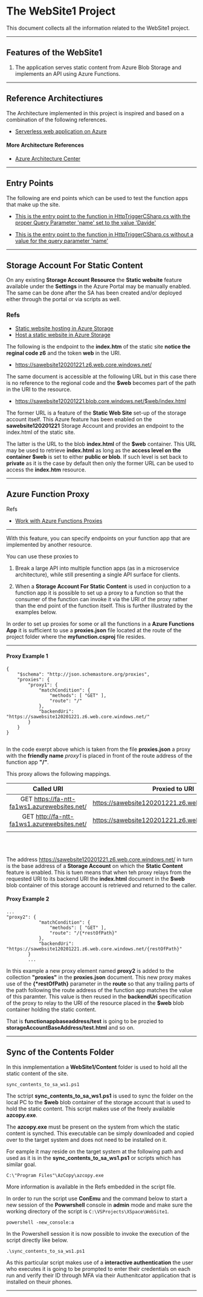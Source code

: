 
# The WebSite1 Project

This document collects all the information related to the WebSite1 project.

---

## Features of the WebSite1

1. The application serves static content from Azure Blob Storage and implements an API using Azure Functions. 

---

## Reference Architectiures



The Architecture implemented in this project is inspired and based on a combination of the following references. 

- [Serverless web application on Azure](https://docs.microsoft.com/en-us/azure/architecture/reference-architectures/serverless/web-app) 

#### More Architecture References

- [Azure Architecture Center](https://docs.microsoft.com/en-us/azure/architecture/)

---

## Entry Points

The following are end points which can be used to test the function apps that make up the site.

- [This is the entry point to the function in HttpTriggerCSharp.cs with the proper Query Parameter 'name' set to the value 'Davide'](https://fa-ntt-fa1ws1.azurewebsites.net/api/HttpTriggerCSharp?code=nBvNmPFahTU3G4FVaOxQFaaF0tN1JmXmGntanewm8fHB18crdoln8A==&name=Davide)

- [This is the entry point to the function in HttpTriggerCSharp.cs without a value for the query parameter 'name'](https://fa-ntt-fa1ws1.azurewebsites.net/api/HttpTriggerCSharp?code=nBvNmPFahTU3G4FVaOxQFaaF0tN1JmXmGntanewm8fHB18crdoln8A==)

---
## Storage Account For Static Content

On any existing **Storage Account Resource** the **Static website** feature available under the **Settings** in the Azure Portal may be manually enabled. The same can be done after the SA has been created and/or deployed either through the portal or via scripts as well.

### Refs

- [Static website hosting in Azure Storage](https://docs.microsoft.com/en-us/azure/storage/blobs/storage-blob-static-website)  
- [Host a static website in Azure Storage](https://docs.microsoft.com/en-us/azure/storage/blobs/storage-blob-static-website-how-to?tabs=azure-portal#portal-find-url)

The following is the endpoint to the **index.htm** of the static site **notice the reginal code z6** and the token **web** in the URI.

- https://sawebsite120201221.z6.web.core.windows.net/

The same document is accessible at the following URL but in this case there is no reference to the regional code and the **$web** becomes part of the path in the URI to the resource.

- https://sawebsite120201221.blob.core.windows.net/$web/index.html

The former URL is a feature of the **Static Web Site** set-up of the storage account itself. This Azure feature has been enabled on the **sawebsite120201221** Storage Account and provides an endpoint to the index.html of the static site.

The latter is the URL to the blob **index.html** of the **$web** container. This URL may be used to retrieve **index.html** as long as the **access level on the container $web** is set to either **public or blob**. If such level is set back to **private** as it is the case by default then only the former URL can be used to access the **index.htm** resource. 

---

## Azure Function Proxy 

Refs

- [Work with Azure Functions Proxies](https://docs.microsoft.com/en-us/azure/azure-functions/functions-proxies)

---
With this feature, you can specify endpoints on your function app that are implemented by another resource. 

You can use these proxies to 

1. Break a large API into multiple function apps (as in a microservice architecture), while still presenting a single API surface for clients.

2. When a **Storage Account For Static Content** is used in conjuction to a function app it is possible to set up a proxy to a function so that the consumer of the function can invoke it via the URI of the proxy rather than the end point of the function itself. This is further illustrated by the examples below.

In order to set up proxies for some or all the functions in a **Azure Functions App** it is sufficient to use a **proxies.json** file located at the route of the project folder where the **myfunction.csproj** file resides.

---

#### Proxy Example 1

```
{
    "$schema": "http://json.schemastore.org/proxies",
    "proxies": {
        "proxy1": {
            "matchCondition": {
                "methods": [ "GET" ],
                "route": "/"
            },
            "backendUri": "https://sawebsite120201221.z6.web.core.windows.net/"
        }
    }
}
         
```

In the code exerpt above which is taken from the file **proxies.json** a proxy with the **friendly name** _proxy1_ is placed in front of the route address of the function app **"/"**. 


This proxy allows the following mappings.

|Called URI|Proxied to URI|
|:---:|:---:|
|GET https://fa-ntt-fa1ws1.azurewebsites.net/|https://sawebsite120201221.z6.web.core.windows.net/|
|GET http://fa-ntt-fa1ws1.azurewebsites.net/|https://sawebsite120201221.z6.web.core.windows.net/|
|||

<br/><br/>
 
 The address https://sawebsite120201221.z6.web.core.windows.net/ in turn is the base address of a **Storage Account** on which the **Static Content** feature is enabled. This is tuen means that when teh proxy relays from the requested URI to its backend URI the **index.html** document in the **$web** blob container of this storage account is retrieved and returned to the caller. 


#### Proxy Example 2

```
...
"proxy2": {
            "matchCondition": {
                "methods": [ "GET" ],
                "route": "/{*restOfPath}"
            },
            "backendUri": "https://sawebsite120201221.z6.web.core.windows.net/{restOfPath}"
        }
        ...
```

In this example a new proxy element named **proxy2** is added to the collection **"proxies"** in the **proxies.json** document. This new proxy makes use of the **{\*restOfPath}** parameter in the **route** so that any trailing parts of the path following the route address of the function app matches the value of this paramter. This value is then reused in the **backendUri** specification of the proxy to relay to the URI of the resource placed in the **$web** blob container holding the static content.

That is **functionappbaseaddress/test** is going to be prozied to **storageAccountBaseAddress/test.html** and so on.

---

## Sync of the Contents Folder

In this inmplementation a **WebSite1/Content** folder is used to hold all the static content of the site.

```
sync_contents_to_sa_ws1.ps1
```

The sctript **sync_contents_to_sa_ws1.ps1** is used to sync the folder on the local PC to the **$web** blob container of the storage account that is used to hold the static content. This script makes use of the freely available **azcopy.exe**. 

The **azcopy.exe** must be present on the system from which the static content is synched. This executable can be simply downloaded and copied over to the target system and does not need to be installed on it. 

For eample it may reside on the target system at the following path and used as it is in the **sync_contents_to_sa_ws1.ps1** or scripts which has similar goal.

```
C:\"Program Files"\AzCopy\azcopy.exe

```

More information is available in the Refs embedded in the script file.

In order to run the script use **ConEmu** and the command below to start a new session of the **Powwrshell** console in **admin** mode and make sure the working directory of the script is ```C:\VSProjects\XSpace\WebSite1```.

```
powershell -new_console:a
```

In the Powershell session it is now possible to invoke the execution of the script directly like below.

```
.\sync_contents_to_sa_ws1.ps1
```

As this particular script makes use of a **interactive authentication** the user who executes it is going to be prompted to enter their credentials on each run and verify their ID through MFA via their Authenitcator application that is installed on theuir phones.

---